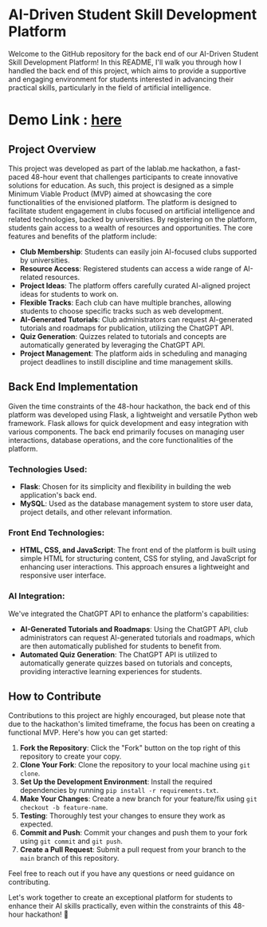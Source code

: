 # AI-Driven Student Skill Development Platform

Welcome to the GitHub repository for the back end of our AI-Driven Student Skill Development Platform! In this README, I'll walk you through how I handled the back end of this project, which aims to provide a supportive and engaging environment for students interested in advancing their practical skills, particularly in the field of artificial intelligence.
# Demo Link : [here]( http://ahmed14z.pythonanywhere.com/register.html)
## Project Overview

This project was developed as part of the lablab.me hackathon, a fast-paced 48-hour event that challenges participants to create innovative solutions for education. As such, this project is designed as a simple Minimum Viable Product (MVP) aimed at showcasing the core functionalities of the envisioned platform. The platform is designed to facilitate student engagement in clubs focused on artificial intelligence and related technologies, backed by universities. By registering on the platform, students gain access to a wealth of resources and opportunities. The core features and benefits of the platform include:

- **Club Membership**: Students can easily join AI-focused clubs supported by universities.
- **Resource Access**: Registered students can access a wide range of AI-related resources.
- **Project Ideas**: The platform offers carefully curated AI-aligned project ideas for students to work on.
- **Flexible Tracks**: Each club can have multiple branches, allowing students to choose specific tracks such as web development.
- **AI-Generated Tutorials**: Club administrators can request AI-generated tutorials and roadmaps for publication, utilizing the ChatGPT API.
- **Quiz Generation**: Quizzes related to tutorials and concepts are automatically generated by leveraging the ChatGPT API.
- **Project Management**: The platform aids in scheduling and managing project deadlines to instill discipline and time management skills.

## Back End Implementation

Given the time constraints of the 48-hour hackathon, the back end of this platform was developed using Flask, a lightweight and versatile Python web framework. Flask allows for quick development and easy integration with various components. The back end primarily focuses on managing user interactions, database operations, and the core functionalities of the platform.

### Technologies Used:

- **Flask**: Chosen for its simplicity and flexibility in building the web application's back end.
- **MySQL**: Used as the database management system to store user data, project details, and other relevant information.

### Front End Technologies:

- **HTML, CSS, and JavaScript**: The front end of the platform is built using simple HTML for structuring content, CSS for styling, and JavaScript for enhancing user interactions. This approach ensures a lightweight and responsive user interface.

### AI Integration:

We've integrated the ChatGPT API to enhance the platform's capabilities:

- **AI-Generated Tutorials and Roadmaps**: Using the ChatGPT API, club administrators can request AI-generated tutorials and roadmaps, which are then automatically published for students to benefit from.
- **Automated Quiz Generation**: The ChatGPT API is utilized to automatically generate quizzes based on tutorials and concepts, providing interactive learning experiences for students.

## How to Contribute

Contributions to this project are highly encouraged, but please note that due to the hackathon's limited timeframe, the focus has been on creating a functional MVP. Here's how you can get started:

1. **Fork the Repository**: Click the "Fork" button on the top right of this repository to create your copy.
2. **Clone Your Fork**: Clone the repository to your local machine using `git clone`.
3. **Set Up the Development Environment**: Install the required dependencies by running `pip install -r requirements.txt`.
4. **Make Your Changes**: Create a new branch for your feature/fix using `git checkout -b feature-name`.
5. **Testing**: Thoroughly test your changes to ensure they work as expected.
6. **Commit and Push**: Commit your changes and push them to your fork using `git commit` and `git push`.
7. **Create a Pull Request**: Submit a pull request from your branch to the `main` branch of this repository.

Feel free to reach out if you have any questions or need guidance on contributing.

Let's work together to create an exceptional platform for students to enhance their AI skills practically, even within the constraints of this 48-hour hackathon! 🚀
